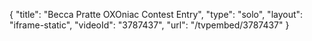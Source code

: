 {
    "title": "Becca Pratte OXOniac Contest Entry",
    "type": "solo",
    "layout": "iframe-static",
    "videoId": "3787437",
    "url": "\/tvpembed\/3787437"
}